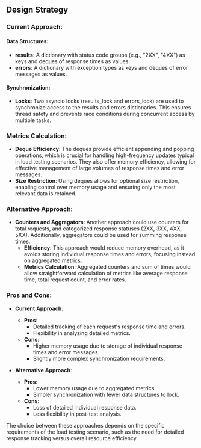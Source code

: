 ## Design Strategy

### Current Approach:

#### Data Structures:
- **results**: A dictionary with status code groups (e.g., "2XX", "4XX") as keys and deques of response times as values.
- **errors**: A dictionary with exception types as keys and deques of error messages as values.

#### Synchronization:
- **Locks**: Two asyncio locks (results_lock and errors_lock) are used to synchronize access to the results and errors dictionaries. This ensures thread safety and prevents race conditions during concurrent access by multiple tasks.

### Metrics Calculation:
- **Deque Efficiency**: The deques provide efficient appending and popping operations, which is crucial for handling high-frequency updates typical in load testing scenarios. They also offer memory efficiency, allowing for effective management of large volumes of response times and error messages.
- **Size Restriction**: Using deques allows for optional size restriction, enabling control over memory usage and ensuring only the most relevant data is retained.

### Alternative Approach:
- **Counters and Aggregators**: Another approach could use counters for total requests, and categorized response statuses (2XX, 3XX, 4XX, 5XX). Additionally, aggregators could be used for summing response times.
  - **Efficiency**: This approach would reduce memory overhead, as it avoids storing individual response times and errors, focusing instead on aggregated metrics.
  - **Metrics Calculation**: Aggregated counters and sum of times would allow straightforward calculation of metrics like average response time, total request count, and error rates.

### Pros and Cons:
- **Current Approach**:
  - **Pros**: 
    - Detailed tracking of each request's response time and errors.
    - Flexibility in analyzing detailed metrics.
  - **Cons**:
    - Higher memory usage due to storage of individual response times and error messages.
    - Slightly more complex synchronization requirements.

- **Alternative Approach**:
  - **Pros**: 
    - Lower memory usage due to aggregated metrics.
    - Simpler synchronization with fewer data structures to lock.
  - **Cons**:
    - Loss of detailed individual response data.
    - Less flexibility in post-test analysis.

The choice between these approaches depends on the specific requirements of the load testing scenario, such as the need for detailed response tracking versus overall resource efficiency.

